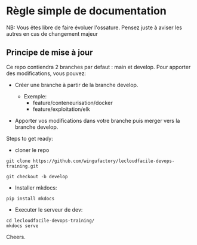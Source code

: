 # Règle simple de documentation

NB: Vous êtes libre de faire évoluer l'ossature. Pensez juste à aviser les autres en cas de changement majeur

## Principe de mise à jour

Ce repo contiendra 2 branches par defaut : main et develop. Pour apporter des modifications, vous pouvez:

- Créer une branche à partir de la branche develop. 
    - Exemple: 
        - feature/conteneurisation/docker
        - feature/exploitation/elk

- Apporter vos modifications dans votre branche puis merger vers la branche develop.


Steps to get ready:

- cloner le repo
```
git clone https://github.com/wingufactory/lecloudfacile-devops-training.git

git checkout -b develop

```

- Installer mkdocs: 

```
pip install mkdocs
```
- Executer le serveur de dev: 
```
cd lecloudfacile-devops-training/
mkdocs serve
```


Cheers.